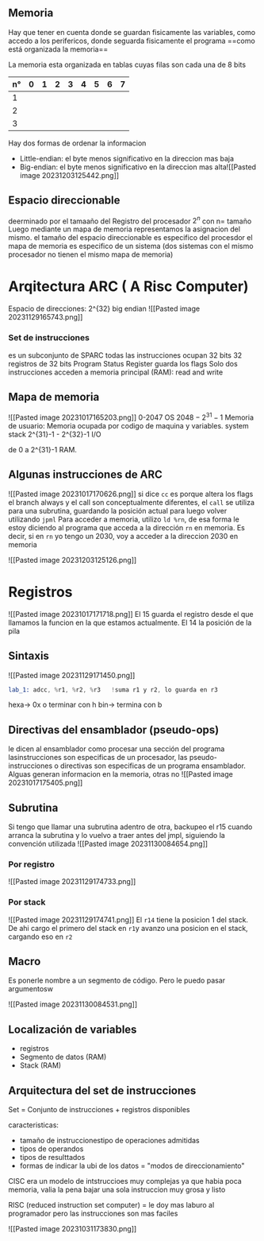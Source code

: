 ## Memoria
Hay que tener en cuenta donde se guardan fisicamente las variables, como accedo a los perifericos, donde seguarda fisicamente el programa
==como está organizada la memoria==

La memoria esta organizada en tablas cuyas filas son cada una de 8 bits

| n°  | 0   | 1   | 2   | 3   | 4   | 5   | 6   | 7   |
| --- | --- | --- | --- | --- | --- | --- | --- | --- |
| 1   |     |     |     |     |     |     |     |     |
| 2   |     |     |     |     |     |     |     |     |
| 3    |     |     |     |     |     |     |     |     |

Hay dos formas de ordenar la informacion
- Little-endian: el byte menos significativo en la direccion mas baja
- Big-endian: el byte menos significativo en la direccion mas alta![[Pasted image 20231203125442.png]]
## Espacio direccionable
deerminado por el tamaaño del Registro del procesador
$2^n$ con n= tamaño
Luego mediante un mapa de memoria representamos la asignacion del mismo.
el tamaño del espacio direccionable es especifico del procesdor
el mapa de memoria es especifico de un sistema (dos sistemas con el mismo procesador no tienen el mismo mapa de memoria)

# Arqitectura ARC ( A Risc Computer)
Espacio de direcciones: 2^{32}
big endian
![[Pasted image 20231129165743.png]]

### Set de instrucciones
es un subconjunto de SPARC
todas las instrucciones ocupan 32 bits
32 registros de 32 bits
Program Status Register guarda los flags
Solo dos instrucciones acceden a memoria principal (RAM): read and write

## Mapa de memoria
![[Pasted image 20231017165203.png]]
0-2047 OS
$2048-2^{31}-1$ Memoria de usuario: Memoria ocupada por codigo de maquina y variables.  system stack
2^{31}-1 - 2^{32}-1 I/O

de 0 a 2^{31}-1 RAM.


## Algunas instrucciones de ARC 
![[Pasted image 20231017170626.png]]
si  dice `cc` es porque altera los flags
el branch always y el call son conceptualmente diferentes, el `call` se utiliza para una subrutina, guardando la posición actual para luego volver utilizando `jpml` 
Para acceder a memoria, utilizo `ld %rn`, de esa forma le estoy diciendo al programa que acceda a la dirección `rn` en memoria. Es decir, si en `rn` yo tengo un 2030, voy a acceder a la direccion 2030 en memoria

![[Pasted image 20231203125126.png]]
# Registros
![[Pasted image 20231017171718.png]]
El 15 guarda el registro desde el que llamamos la funcion en la que estamos actualmente. El 14 la posición de la pila

## Sintaxis
![[Pasted image 20231129171450.png]]
```asm
lab_1: adcc, %r1, %r2, %r3   !suma r1 y r2, lo guarda en r3
```
hexa-> 0x o terminar con h
bin-> termina con b

## Directivas del ensamblador (pseudo-ops)
le dicen al ensamblador como procesar una sección del programa
lasinstrucciones son especificas de un procesador, las pseudo-instrucciones o directivas son especificas de un programa ensamblador. 
Alguas generan informacion   en la memoria, otras no
![[Pasted image 20231017175405.png]]

## Subrutina
Si tengo que llamar una subrutina adentro de otra, backupeo el r15 cuando arranca la subrutina y lo vuelvo a traer antes del jmpl, siguiendo la convención utilizada ![[Pasted image 20231130084654.png]]
### Por registro
![[Pasted image 20231129174733.png]]
### Por stack
![[Pasted image 20231129174741.png]]
El `r14` tiene la posicion 1 del stack. De ahi cargo el primero del stack en `r1`y avanzo una posicion en el stack, cargando eso en `r2`
## Macro
Es ponerle nombre a un segmento de código. Pero le puedo pasar argumentosw

![[Pasted image 20231130084531.png]]
## Localización de variables
- registros
- Segmento de datos (RAM)
- Stack (RAM)


## Arquitectura del set de instrucciones
Set = Conjunto de instrucciones + registros disponibles

caracteristicas:
- tamaño de instruccionestipo de operaciones admitidas
- tipos de operandos
- tipos de resulttados
- formas de indicar la ubi de los datos = "modos de direccionamiento"

CISC era un modelo de intstruccioes muy complejas ya que habia poca memoria, valia la pena bajar una sola instruccion muy grosa y listo

RISC (reduced instruction set computer) = le doy mas laburo al programador pero las instrucciones son mas faciles

![[Pasted image 20231031173830.png]]


